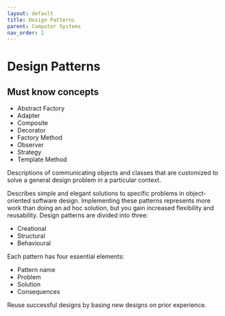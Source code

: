 ```yaml
---
layout: default
title: Design Patterns
parent: Computer Systems
nav_order: 1
---
```


# Design Patterns

## Must know concepts

* Abstract Factory
* Adapter
* Composite
* Decorator
* Factory Method
* Observer
* Strategy
* Template Method

Descriptions of communicating objects and classes that are customized to solve a general design problem in a particular context.

Describes simple and elegant solutions to specific problems in object-oriented software design. Implementing these patterns represents more work than doing an ad hoc solution, but you gain increased flexibility and reusability. Design patterns are divided into three:

* Creational
* Structural
* Behavioural

Each pattern has four essential elements:

* Pattern name
* Problem
* Solution
* Consequences

Reuse successful designs by basing new designs on prior experience.
